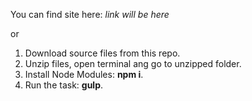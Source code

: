 You can find site here: *link will be here*

or

1. Download source files from this repo.
2. Unzip files, open terminal ang go to unzipped folder.
3. Install Node Modules: **npm i**.
4. Run the task: **gulp**.